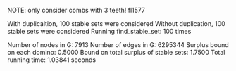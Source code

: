 NOTE: only consider combs with 3 teeth! 
fl1577

With duplicaition, 100 stable sets were considered 
Without duplication, 100 stable sets were considered 
Running find_stable_set: 100 times 

Number of nodes in G: 7913 
Number of edges in G: 6295344 
Surplus bound on each domino: 0.5000 
Bound on total surplus of stable sets: 1.7500 
Total running time: 1.03841 seconds